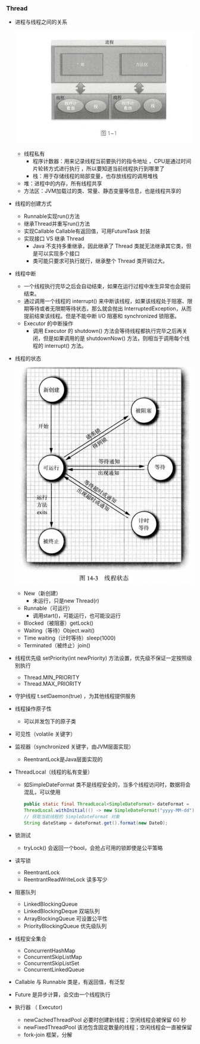 ### Thread

- 进程与线程之间的关系

  ![image-20210408122315787](..\Img\image-20210408122315787.png)

  - 线程私有
    - 程序计数器：用来记录线程当前要执行的指令地址 ，CPU是通过时间片轮转方式进行执行 ，所以要知道当前线程执行到哪里了
    - 栈：用于存储线程的局部变量，也存放线程的调用堆栈
  - 堆：进程中的内存，所有线程共享
  - 方法区：JVM加载过的类、常量、静态变量等信息，也是线程共享的

- 线程的创建方式

  - Runnable实现run()方法
  - 继承Thread并重写run()方法
  - 实现Callable<T> Callable有返回值，可用FutureTask 封装
  - 实现接口 VS 继承 Thread
    - Java 不支持多重继承，因此继承了 Thread 类就无法继承其它类，但是可以实现多个接口
    - 类可能只要求可执行就行，继承整个 Thread 类开销过大。

- 线程中断

  - 一个线程执行完毕之后会自动结束，如果在运行过程中发生异常也会提前结束。
  - 通过调用一个线程的 interrupt() 来中断该线程，如果该线程处于阻塞、限期等待或者无限期等待状态，那么就会抛出 InterruptedException，从而提前结束该线程。但是不能中断 I/O 阻塞和 synchronized 锁阻塞。
  - Executor 的中断操作
    - 调用 Executor 的 shutdown() 方法会等待线程都执行完毕之后再关闭，但是如果调用的是 shutdownNow() 方法，则相当于调用每个线程的 interrupt() 方法。

- 线程的状态

  ![image-20210408123743962](\Img\image-20210408123743962.png)

  - New（新创建）
    - 未运行，只是new Thread(r)
  - Runnable（可运行）
    - 调用start()，可能运行，也可能没运行
  - Blocked（被阻塞）getLock()
  - Waiting（等待）Object.wait()
  - Time waiting（计时等待）sleep(1000)
  - Terminated（被终止）join()

- 线程优先级  setPriority(int newPriority) 方法设置，优先级不保证一定按照级别执行

  - Thread.MIN_PRIORITY  
  - Thread.MAX_PRIORITY  

- 守护线程 t.setDaemon(true) ，为其他线程提供服务

- 线程操作原子性

  - 可以并发包下的原子类

- 可见性（volatile 关键字）

- 监视器（synchronized 关键字，由JVM层面实现）

  - ReentrantLock是Java层面实现的

- ThreadLocal（线程的私有变量）

  - 如SimpleDateFormat 类不是线程安全的，当多个线程访问时，数据将会混乱，可以使用

    ```java
    public static final ThreadLocal<SimpleDateFormat> dateFormat =
    ThreadLocal.withInitial(() -> new SimpleDateFormat("yyyy-MM-dd"));
    // 获取当前线程的 SimpleDateFormat 对象
    String dateStamp = dateFormat.get().format(new DateO);
    ```

- 锁测试

  - tryLock() 会返回一个bool，会抢占可用的锁即使是公平策略

- 读写锁

  - ReentrantLock  
  - ReentrantReadWriteLock  读多写少

- 阻塞队列

  - LinkedBlockingQueue  
  - LinkedBlockingDeque  双端队列
  - ArrayBlockingQueue  可设置公平性
  - PriorityBlockingQueue  优先级队列

- 线程安全集合

  - ConcurrentHashMap  
  - ConcurrentSkipListMap  
  - ConcurrentSkipListSet  
  - ConcurrentLinkedQueue  

- Callable 与 Runnable  类是，有返回值，有泛型

- Future  是异步计算，会交由一个线程执行

- 执行器 （ Executor)  

  - newCachedThreadPool 必要时创建新线程；空闲线程会被保留 60 秒
  - newFixedThreadPool 该池包含固定数量的线程；空闲线程会一直被保留
  - fork-join  框架，分解

  

